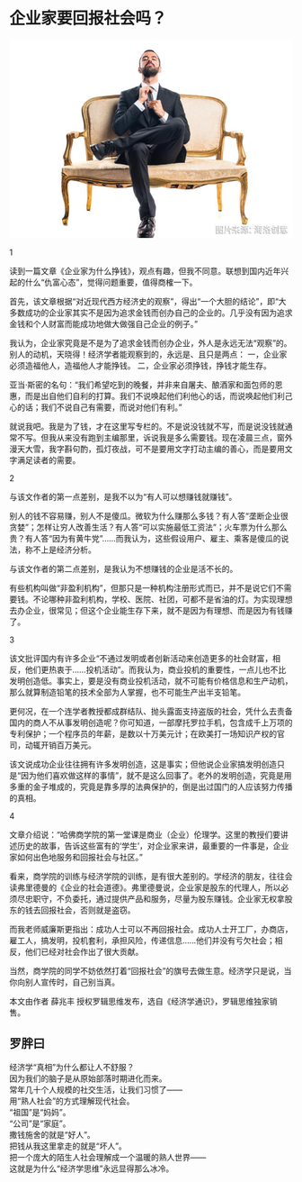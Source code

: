 # 企业家要回报社会吗？

![](/images/article/enterprise_social.jpg)  

1

读到一篇文章《企业家为什么挣钱》，观点有趣，但我不同意。联想到国内近年兴起的什么“仇富心态”，觉得问题重要，值得商榷一下。

首先，该文章根据“对近现代西方经济史的观察”，得出“一个大胆的结论”，即“大多数成功的企业家其实不是因为追求金钱而创办自己的企业的。几乎没有因为追求金钱和个人财富而能成功地做大做强自己企业的例子。”

我认为，企业家究竟是不是为了追求金钱而创办企业，外人是永远无法“观察”的。别人的动机，天晓得！经济学者能观察到的，永远是、且只是两点：
一，企业家必须造福他人，造福他人才能挣钱。
二，企业家必须挣钱，挣钱才能生存。

亚当·斯密的名句：“我们希望吃到的晚餐，并非来自屠夫、酿酒家和面包师的恩惠，而是出自他们自利的打算。我们不说唤起他们利他心的话，而说唤起他们利己心的话；我们不说自己有需要，而说对他们有利。”

就说我吧。我是为了钱，才在这里写专栏的。不是说没钱就不写，而是说没钱就通常不写。但我从来没有跑到主编那里，诉说我是多么需要钱。现在凌晨三点，窗外漫天大雪，我字斟句酌，孤灯夜战，可不是要用文字打动主编的善心，而是要用文字满足读者的需要。

2

与该文作者的第一点差别，是我不以为“有人可以想赚钱就赚钱”。

别人的钱不容易赚，别人不是傻瓜。微软为什么赚那么多钱？有人答“垄断企业很贪婪”；怎样让穷人改善生活？有人答“可以实施最低工资法”；火车票为什么那么贵？有人答“因为有黄牛党”……而我认为，这些假设用户、雇主、乘客是傻瓜的说法，称不上是经济分析。

与该文作者的第二点差别，是我认为不想赚钱的企业是活不长的。

有些机构叫做“非盈利机构”，但那只是一种机构注册形式而已，并不是说它们不需要钱。不论哪种非盈利机构，学校、医院、社团，可都不是省油的灯。为实现理想去办企业，很常见；但这个企业能生存下来，就不是因为有理想、而是因为有钱赚了。

3

该文批评国内有许多企业“不通过发明或者创新活动来创造更多的社会财富，相反，他们更热衷于……投机活动”。而我认为，商业投机的重要性，一点儿也不比发明创造低。事实上，要是没有商业投机活动，就不可能有价格信息和生产动机，那么就算制造铅笔的技术全部为人掌握，也不可能生产出半支铅笔。

更何况，在一个连学者教授都成群结队、抛头露面支持盗版的社会，凭什么去责备国内的商人不从事发明创造呢？你可知道，一部摩托罗拉手机，包含成千上万项的专利保护；一个程序员的年薪，是数以十万美元计；在欧美打一场知识产权的官司，动辄开销百万美元。

该文说成功企业往往拥有许多发明创造，这是事实；但他说企业家搞发明创造只是“因为他们喜欢做这样的事情”，就不是这么回事了。老外的发明创造，究竟是用多重的金子堆成的，究竟是靠多厚的法典保护的，倒是出过国门的人应该努力传播的真相。

4

文章介绍说：“哈佛商学院的第一堂课是商业（企业）伦理学。这里的教授们要讲述历史的故事，告诉这些富有的‘学生’，对企业家来讲，最重要的一件事是，企业家如何出色地服务和回报社会与社区。”

看来，商学院的训练与经济学院的训练，是有很大差别的。学经济的朋友，往往会读弗里德曼的《企业的社会道德》。弗里德曼说，企业家是股东的代理人，所以必须尽忠职守，不负委托，通过提供产品和服务，尽量为股东赚钱。企业家无权拿股东的钱去回报社会，否则就是盗窃。

而我老师威廉斯更指出：成功人士可以不再回报社会。成功人士开工厂，办商店，雇工人，搞发明，投机套利，承担风险，传递信息……他们并没有亏欠社会；相反，他们已经对社会作出了很大贡献。

当然，商学院的同学不妨依然打着“回报社会”的旗号去做生意。经济学只是说，当你向别人宣传时，自己别当真。

本文由作者 薛兆丰 授权罗辑思维发布，选自《经济学通识》，罗辑思维独家销售。

## 罗胖曰
 
经济学“真相”为什么都让人不舒服？  
因为我们的脑子是从原始部落时期进化而来。  
常年几十个人规模的社交生活，让我们习惯了——  
用“熟人社会”的方式理解现代社会。  
“祖国”是“妈妈”。  
“公司”是“家庭”。  
撒钱施舍的就是“好人”。  
把钱从我这里拿走的就是“坏人”。  
把一个庞大的陌生人社会理解成一个温暖的熟人世界——  
这就是为什么“经济学思维”永远显得那么冰冷。  